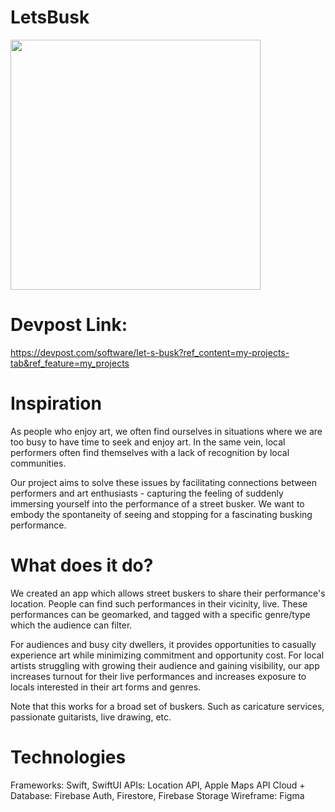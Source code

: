 # LetsBusk

<img src="https://user-images.githubusercontent.com/67667005/203854151-f641ac5e-d417-4cd8-a12f-4a73ce1d2e0d.svg" width="400" height="400"/>

# Devpost Link:
https://devpost.com/software/let-s-busk?ref_content=my-projects-tab&ref_feature=my_projects

# Inspiration
As people who enjoy art, we often find ourselves in situations where we are too busy to have time to seek and enjoy art. In the same vein, local performers often find themselves with a lack of recognition by local communities.

Our project aims to solve these issues by facilitating connections between performers and art enthusiasts - capturing the feeling of suddenly immersing yourself into the performance of a street busker. We want to embody the spontaneity of seeing and stopping for a fascinating busking performance.

# What does it do?
We created an app which allows street buskers to share their performance's location. People can find such performances in their vicinity, live. These performances can be geomarked, and tagged with a specific genre/type which the audience can filter.

For audiences and busy city dwellers, it provides opportunities to casually experience art while minimizing commitment and opportunity cost. For local artists struggling with growing their audience and gaining visibility, our app increases turnout for their live performances and increases exposure to locals interested in their art forms and genres.

Note that this works for a broad set of buskers. Such as caricature services, passionate guitarists, live drawing, etc.

# Technologies

Frameworks: Swift, SwiftUI
APIs: Location API, Apple Maps API
Cloud + Database: Firebase Auth, Firestore, Firebase Storage
Wireframe: Figma
